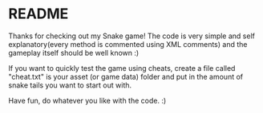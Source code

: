 # README #

Thanks for checking out my Snake game!
The code is very simple and self explanatory(every method is commented using XML comments) and the gameplay itself should be well known :)

If you want to quickly test the game using cheats, create a file called "cheat.txt" is your asset (or game data) folder and put in the amount of snake tails you want to start out with.

Have fun, do whatever you like with the code. :)